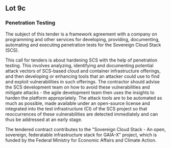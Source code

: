 ## Lot 9c

### Penetration Testing
The subject of this tender is a framework agreement with a company on programming and other services for developing, providing, documenting, automating and executing penetration tests for the Sovereign Cloud Stack (SCS). 

This call for tenders is about hardening SCS with the help of penetration testing. This involves analyzing, identifying and documenting potential attack vectors of SCS-based cloud and container infrastructure offerings, and then developing or enhancing tools that an attacker could use to find and exploit vulnerabilities in such offerings. The contractor should advise the SCS development team on how to avoid these vulnerabilities and mitigate attacks - the agile development team then uses the insights to harden the platform appropriately. The attack tools are to be automated as much as possible, made available under an open-source license and integrated into the test infrastructure (CI) of the SCS project so that reoccurrences of these vulnerabilities are detected immediately and can thus be addressed at an early stage.

The tendered contract contributes to the "Sovereign Cloud Stack - An open, sovereign, federatable infrastructure stack for GAIA-X" project, which is funded by the Federal Ministry for Economic Affairs and Climate Action.
